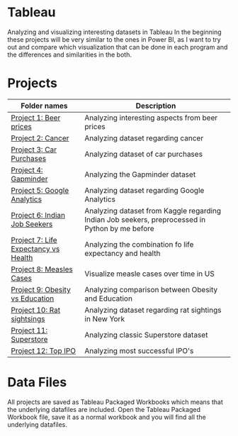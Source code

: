 # Tableau
Analyzing and visualizing interesting datasets in Tableau
In the beginning these projects will be very similar to the ones in Power BI, as I want to try out and compare which visualization that can be done in each program and the differences and similarities in the both.

# Projects
|Folder names|Description| 
|---|---|
|[Project 1: Beer prices](https://github.com/EliasNo/Data-Analysis-Projects/tree/master/4_Tableau/Project_1-BeerPrices)| Analyzing interesting aspects from beer prices|
|[Project 2: Cancer](https://github.com/EliasNo/Data-Analysis-Projects/tree/master/4_Tableau/Project_2_Cancer)|Analyzing dataset regarding cancer|
|[Project 3: Car Purchases](https://github.com/EliasNo/Data-Analysis-Projects/tree/master/4_Tableau/Project_3_car-purchases)|Analyzing dataset of car purchases|
|[Project 4: Gapminder](https://github.com/EliasNo/Data-Analysis-Projects/tree/master/4_Tableau/Project_4_gapminder)|Analyzing the Gapminder dataset|
|[Project 5: Google Analytics](https://github.com/EliasNo/Data-Analysis-Projects/tree/master/4_Tableau/Project_5_Google-Analytics)|Analyzing dataset regarding Google Analytics|
|[Project 6: Indian Job Seekers](https://github.com/EliasNo/Data-Analysis-Projects/tree/master/4_Tableau/Project_6_Indian-Job-Seekers)|Analyzing dataset from Kaggle regarding Indian Job seekers, preprocessed in Python by me before|
|[Project 7: Life Expectancy vs Health](https://github.com/EliasNo/Data-Analysis-Projects/tree/master/4_Tableau/Project_7_Life-Vs-Health)|Analyzing the combination fo life expectancy and health|
|[Project 8: Measles Cases](https://github.com/EliasNo/Data-Analysis-Projects/tree/master/4_Tableau/Project_8_Measles-Cases)|Visualize measle cases over time in US|
|[Project 9: Obesity vs Education](https://github.com/EliasNo/Data-Analysis-Projects/tree/master/4_Tableau/Project_9_Obesity-Vs-Education)|Analyzing comparison between Obesity and Education|
|[Project 10: Rat sightsings](https://github.com/EliasNo/Data-Analysis-Projects/tree/master/4_Tableau/Project_10_rat-sightings)|Analyzing dataset regarding rat sightings in New York|
|[Project 11: Superstore](https://github.com/EliasNo/Data-Analysis-Projects/tree/master/4_Tableau/Project_11_Superstore)|Analyzing classic Superstore dataset|
|[Project 12: Top IPO](https://github.com/EliasNo/Data-Analysis-Projects/tree/master/4_Tableau/Project_12_top-IPO)|Analyzing most successful IPO's|

# Data Files
All projects are saved as Tableau Packaged Workbooks which means that the underlying datafiles are included.
Open the Tableau Packaged Workbook file, save it as a normal workbook and you will find all the underlying datafiles.
